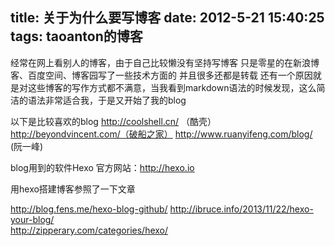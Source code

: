 title: 关于为什么要写博客
date: 2012-5-21 15:40:25
tags: taoanton的博客
---


经常在网上看别人的博客，由于自己比较懒没有坚持写博客 只是零星的在新浪博客、百度空间、博客园写了一些技术方面的 并且很多还都是转载
还有一个原因就是对这些博客的写作方式都不满意，当我看到markdown语法的时候发现，这么简洁的语法非常适合我，于是又开始了我的blog

以下是比较喜欢的blog
http://coolshell.cn/ （酷壳）
http://beyondvincent.com/（破船之家）
http://www.ruanyifeng.com/blog/ (阮一峰)


blog用到的软件Hexo 官方网站：http://hexo.io

用hexo搭建博客参照了一下文章

http://blog.fens.me/hexo-blog-github/
http://ibruce.info/2013/11/22/hexo-your-blog/  
http://zipperary.com/categories/hexo/
